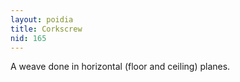 ```yaml
---
layout: poidia
title: Corkscrew
nid: 165
---
```


A weave done in horizontal (floor and ceiling) planes.
